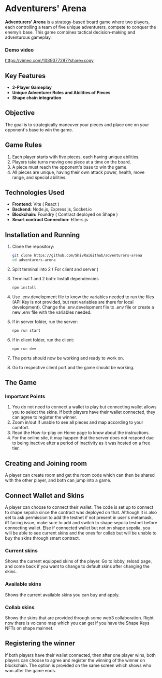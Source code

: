 # Adventurers' Arena

**Adventurers' Arena** is a strategy-based board game where two players, each controlling a team of five unique adventurers, compete to conquer the enemy’s base. This game combines tactical decision-making and adventurous gameplay.

### Demo video
https://vimeo.com/1039377287?share=copy

## Key Features
- **2-Player Gameplay** 
- **Unique Adventurer Roles and Abilities of Pieces**
- **Shape chain integration** 

## Objective
The goal is to strategically maneuver your pieces and place one on your opponent's base to win the game.

## Game Rules
1. Each player starts with five pieces, each having unique abilities.
2. Players take turns moving one piece at a time on the board.
3. A piece must reach the opponent's base to win the game.
4. All pieces are unique, having their own attack power, health, move range, and special abilities.

## Technologies Used
- **Frontend:** Vite ( React )
- **Backend:** Node.js, Express.js, Socket.io
- **Blockchain:** Foundry ( Contract deployed on Shape )
- **Smart contract Connection:** Ethers.js


## Installation and Running

1. Clone the repository:
   ```bash
   git clone https://github.com/ShivRaiGithub/adventurers-arena
   cd adventurers-arena
   ```
2. Split terminal into 2 ( For client and server )
3. Terminal 1 and 2 both: Install dependencies
   ```bash
   npm install
   ```
4. Use .env.development file to know the variables needed to run the files (API Key is not provided, but rest variables are there for local development). Change the .env.development file to .env file or create a new .env file with the variables needed.

5. If in server folder, run the server:
   ```bash
   npm run start
   ```
6. If in client folder, run the client:
   ```bash
   npm run dev
   ```
7. The ports should now be working and ready to work on.
8. Go to respective client port and the game should be working.

## The Game

### Important Points
1. You do not need to connect a wallet to play but connecting wallet allows you to select the skins. If both players have their wallet connected, they can agree to register the winner.
2. Zoom in/out if unable to see all pieces and map according to your comfort.
3. Read the How-to-play on Home page to know about the instructions.
4. For the online site, it may happen that the server does not respond due to being inactive after a period of inactivity as it was hosted on a free tier.

## Creating and Joining room
A player can create room and get the room code which can then be shared with the other player, and both can jump into a game.

## Connect Wallet and Skins
A player can choose to connect their wallet. The code is set up to connect to shape sepolia since the contract was deployed on that. Although it is also set to ask permission to add the testnet if not present in user's metamask, iff facing issue, make sure to add and switch to shape sepolia testnet before connecting wallet. Else if connected wallet but not on shape sepolia, you will be able to see current skins and the ones for collab but will be unable to buy the skins through smart contract.

### Current skins
Shows the current equipped skins of the player. Go to lobby, reload page, and come back if you want to change to default skins after changing the skins.

### Available skins
Shows the current available skins you can buy and apply.

### Collab skins
Shows the skins that are provided through some web3 collaboration. Right now there is volcano map which you can get if you have the Shape Keys NFTs on shape mainnet.

## Registering the winner
If both players have their wallet connected, then after one player wins, both players can choose to agree and register the winning of the winner on blockchain. The option is provided on the same screen which shows who won after the game ends.
